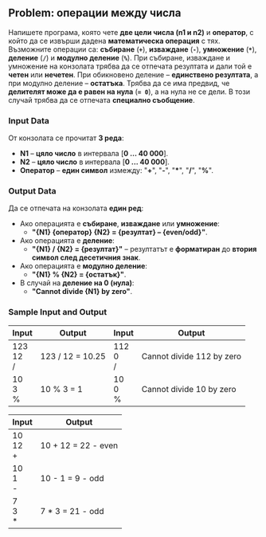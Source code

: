 ## Problem: операции между числа

Напишете програма, която чете **две цели числа (n1 и n2)** и **оператор**, с който да се извърши дадена **математическа операция** с тях. Възможните операции са: **събиране** (**`+`**), **изваждане** (**`-`**), **умножение** (**`*`**), **деление** (**`/`**) и **модулно деление** (**`%`**). При събиране, изваждане и умножение на конзолата трябва да се отпечата резултата и дали той е **четен** или **нечетен**. При обикновено деление – **единствено резултата**, а при модулно деление – **остатъка**. Трябва да се има предвид, че **делителят може да е равен на нула** (**`= 0`**), а на нула не се дели. В този случай трябва да се отпечата **специално съобщение**.

### Input Data

От конзолата се прочитат **3 реда**:

- **N1** – **цяло число** в интервала [**0 … 40 000**].
- **N2** – **цяло число** в интервала [**0 … 40 000**].
- **Оператор** – **един символ** измежду: "**+**", "**-**", "**\***", "**/**", "**%**".

### Output Data

Да се отпечата на конзолата **един ред**:

- Ако операцията е **събиране**, **изваждане** или **умножение**:
  - **"{N1} {оператор} {N2} = {резултат} – {even/odd}"**.
- Ако операцията е **деление**:
  - **"{N1} / {N2} = {резултат}"** – резултатът е **форматиран** до **втория символ след десетичния знак**.
- Ако операцията е **модулно деление**:
  - **"{N1} % {N2} = {остатък}"**.
- В случай на **деление на 0 (нула)**:
  - **"Cannot divide {N1} by zero"**.

### Sample Input and Output

| Input | Output | Input | Output |
|---|---|---|---|
|123<br>12<br>/|123 / 12 = 10.25|112<br>0<br>/|Cannot divide 112 by zero|
|10<br>3<br>%|10 % 3 = 1|10<br>0<br>%|Cannot divide 10 by zero|

| Input | Output |
|---|---|
|10<br>12<br>+|10 + 12 = 22 - even|
|10<br>1<br>-|10 - 1 = 9 - odd|
|7<br>3<br>\*|7 * 3 = 21 - odd|